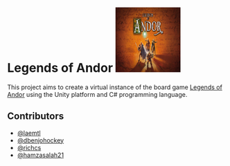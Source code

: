 # Legends of Andor <img src="/Doc/AndorLogo.jpg" width="150" height="150">

This project aims to create a virtual instance of the  board game [Legends of Andor](https://boardgamegeek.com/boardgame/127398/legends-andor)
using the Unity platform and C# programming language.



## Contributors
- [@laemtl](https://github.com/laemtl)
- [@dbenjohockey](https://github.com/dbenjohockey)
- [@richcs](https://github.com/richcs)
- [@hamzasalah21](https://github.com/hamzasalah21)

